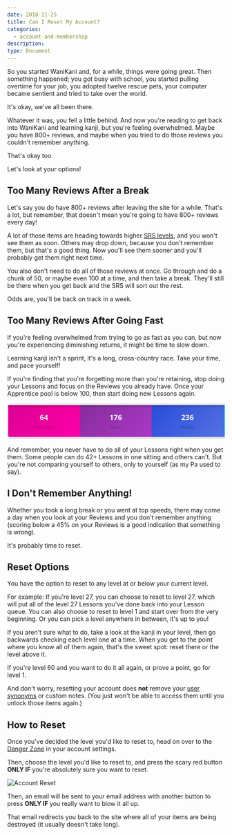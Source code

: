 ```yaml
---
date: 2018-11-25
title: Can I Reset My Account?
categories:
  - account-and-membership
description:
type: Document
---
```


So you started WaniKani and, for a while, things were going great. Then something happened; you got busy with school, you started pulling overtime for your job, you adopted twelve rescue pets, your computer became sentient and tried to take over the world.

It's okay, we've all been there.

Whatever it was, you fell a little behind. And now you're reading to get back into WaniKani and learning kanji, but you're feeling overwhelmed. Maybe you have 800+ reviews, and maybe when you tried to do those reviews you couldn't remember anything.

That's okay too.

Let's look at your options!

## Too Many Reviews After a Break

Let's say you do have 800+ reviews after leaving the site for a while. That's a lot, but remember, that doesn't mean you're going to have 800+ reviews every day!

A lot of those items are heading towards higher [SRS levels](#), and you won't see them as soon. Others may drop down, because you don't remember them, but that's a good thing. Now you'll see them sooner and you'll probably get them right next time.

You also don't need to do all of those reviews at once. Go through and do a chunk of 50, or maybe even 100 at a time, and then take a break. They'll still be there when you get back and the SRS will sort out the rest.

Odds are, you'll be back on track in a week.

## Too Many Reviews After Going Fast

If you're feeling overwhelmed from trying to go as fast as you can, but now you're experiencing diminishing returns, it might be time to slow down.

Learning kanji isn't a sprint, it's a long, cross-country race. Take your time, and pace yourself!

If you're finding that you're forgetting more than you're retaining, stop doing your Lessons and focus on the Reviews you already have. Once your Apprentice pool is below 100, then start doing new Lessons again.

![Apprentice Count](/images/apprentice-count.png)

And remember, you never have to do all of your Lessons right when you get them. Some people can do 42+ Lessons in one sitting and others can't. But you're not comparing yourself to others, only to yourself (as my Pa used to say).

## I Don't Remember Anything!

Whether you took a long break or you went at top speeds, there may come a day when you look at your Reviews and you don't remember anything (scoring below a 45% on your Reviews is a good indication that something is wrong).

It's probably time to reset.

## Reset Options

You have the option to reset to any level at or below your current level.

For example: If you're level 27, you can choose to reset to level 27, which will put all of the level 27 Lessons you've done back into your Lesson queue. You can also choose to reset to level 1 and start over from the very beginning. Or you can pick a level anywhere in between, it's up to you!

If you aren't sure what to do, take a look at the kanji in your level, then go backwards checking each level one at a time. When you get to the point where you know all of them again, that's the sweet spot: reset there or the level above it.

If you're level 60 and you want to do it all again, or prove a point, go for level 1.

And don't worry, resetting your account does **not** remove your [user synonyms](#) or custom notes. (You just won't be able to access them until you unlock those items again.)

## How to Reset

Once you've decided the level you'd like to reset to, head on over to the [Danger Zone](https://www.wanikani.com/settings/danger_zone) in your account settings.

Then, choose the level you'd like to reset to, and press the scary red button **ONLY IF** you're absolutely sure you want to reset.

![Account Reset](/images/account-reset.gif)

Then, an email will be sent to your email address with another button to press **ONLY IF** you really want to blow it all up.

That email redirects you back to the site where all of your items are being destroyed (it usually doesn't take long).
